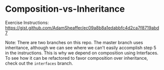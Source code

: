 # Composition-vs-Inheritance

Exercise Instructions: 
https://gist.github.com/AdamSheaffer/ec09a8b8a1edabbfc4d2ca7f8719abd7

Note: There are two branches on this repo. The master branch uses inheritance, although we can see where we can't easily accomplish step 5 in the instructions. This is why we depend on composition using Interfaces. To see how it can be refactored to favor composition over inheritance, check out the `interfaces` branch.
